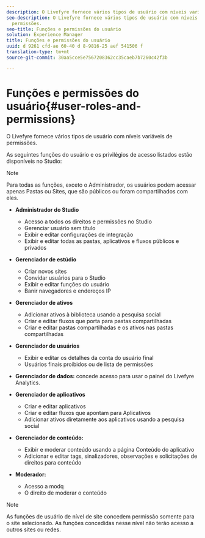 ```yaml
---
description: O Livefyre fornece vários tipos de usuário com níveis variáveis de permissões.
seo-description: O Livefyre fornece vários tipos de usuário com níveis variáveis de
  permissões.
seo-title: Funções e permissões do usuário
solution: Experience Manager
title: Funções e permissões do usuário
uuid: d 9261 cfd-ae 60-40 d 8-9816-25 aef 541506 f
translation-type: tm+mt
source-git-commit: 30aa5cce5e7567208362cc35caeb7b7260c42f3b

---
```



# Funções e permissões do usuário{#user-roles-and-permissions}

O Livefyre fornece vários tipos de usuário com níveis variáveis de permissões.

As seguintes funções do usuário e os privilégios de acesso listados estão disponíveis no Studio:

>[!NOTE]
>
>Para todas as funções, exceto o Administrador, os usuários podem acessar apenas Pastas ou Sites, que são públicos ou foram compartilhados com eles.

* **Administrador do Studio**
   * Acesso a todos os direitos e permissões no Studio
   * Gerenciar usuário sem título
   * Exibir e editar configurações de integração
   * Exibir e editar todas as pastas, aplicativos e fluxos públicos e privados

* **Gerenciador de estúdio**
   * Criar novos sites
   * Convidar usuários para o Studio
   * Exibir e editar funções do usuário
   * Banir navegadores e endereços IP

* **Gerenciador de ativos**
   * Adicionar ativos à biblioteca usando a pesquisa social
   * Criar e editar fluxos que porta para pastas compartilhadas
   * Criar e editar pastas compartilhadas e os ativos nas pastas compartilhadas

* **Gerenciador de usuários**
   * Exibir e editar os detalhes da conta do usuário final
   * Usuários finais proibidos ou de lista de permissões

* **Gerenciador de dados:** concede acesso para usar o painel do Livefyre Analytics.
* **Gerenciador de aplicativos**
   * Criar e editar aplicativos
   * Criar e editar fluxos que apontam para Aplicativos
   * Adicionar ativos diretamente aos aplicativos usando a pesquisa social

* **Gerenciador de conteúdo:**
   * Exibir e moderar conteúdo usando a página Conteúdo do aplicativo
   * Adicionar e editar tags, sinalizadores, observações e solicitações de direitos para conteúdo

* **Moderador:**
   * Acesso a modq
   * O direito de moderar o conteúdo

>[!NOTE]
>
>As funções de usuário de nível de site concedem permissão somente para o site selecionado. As funções concedidas nesse nível não terão acesso a outros sites ou redes.
